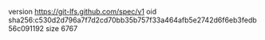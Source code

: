 version https://git-lfs.github.com/spec/v1
oid sha256:c530d2d796a7f7d2cd70bb35b757f33a464afb5e2742d6f6eb3fedb56c091192
size 6767
